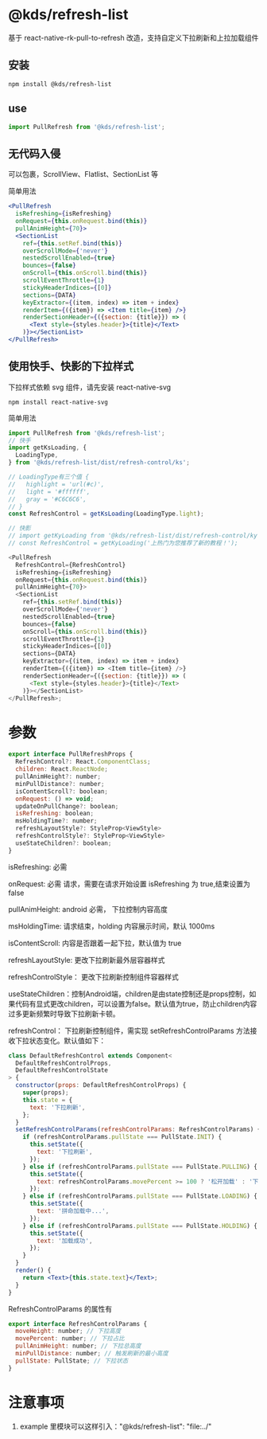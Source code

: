 # @kds/refresh-list

基于 react-native-rk-pull-to-refresh 改造，支持自定义下拉刷新和上拉加载组件

## 安装

```shell
npm install @kds/refresh-list
```

## use

```js
import PullRefresh from '@kds/refresh-list';
```

## 无代码入侵

可以包裹，ScrollView、Flatlist、SectionList 等

简单用法

```jsx
<PullRefresh
  isRefreshing={isRefreshing}
  onRequest={this.onRequest.bind(this)}
  pullAnimHeight={70}>
  <SectionList
    ref={this.setRef.bind(this)}
    overScrollMode={'never'}
    nestedScrollEnabled={true}
    bounces={false}
    onScroll={this.onScroll.bind(this)}
    scrollEventThrottle={1}
    stickyHeaderIndices={[0]}
    sections={DATA}
    keyExtractor={(item, index) => item + index}
    renderItem={({item}) => <Item title={item} />}
    renderSectionHeader={({section: {title}}) => (
      <Text style={styles.header}>{title}</Text>
    )}></SectionList>
</PullRefresh>
```

## 使用快手、快影的下拉样式

下拉样式依赖 svg 组件，请先安装 react-native-svg

```shell
npm install react-native-svg
```

简单用法

```js
import PullRefresh from '@kds/refresh-list';
// 快手
import getKsLoading, {
  LoadingType,
} from '@kds/refresh-list/dist/refresh-control/ks';

// LoadingType有三个值 {
//   highlight = 'url(#c)',
//   light = '#ffffff',
//   gray = '#C6C6C6',
// }
const RefreshControl = getKsLoading(LoadingType.light);

// 快影
// import getKyLoading from '@kds/refresh-list/dist/refresh-control/ky';
// const RefreshControl = getKyLoading('上热门为您推荐了新的教程！');

<PullRefresh
  RefreshControl={RefreshControl}
  isRefreshing={isRefreshing}
  onRequest={this.onRequest.bind(this)}
  pullAnimHeight={70}>
  <SectionList
    ref={this.setRef.bind(this)}
    overScrollMode={'never'}
    nestedScrollEnabled={true}
    bounces={false}
    onScroll={this.onScroll.bind(this)}
    scrollEventThrottle={1}
    stickyHeaderIndices={[0]}
    sections={DATA}
    keyExtractor={(item, index) => item + index}
    renderItem={({item}) => <Item title={item} />}
    renderSectionHeader={({section: {title}}) => (
      <Text style={styles.header}>{title}</Text>
    )}></SectionList>
</PullRefresh>;
```

# 参数

```jsx
export interface PullRefreshProps {
  RefreshControl?: React.ComponentClass;
  children: React.ReactNode;
  pullAnimHeight?: number;
  minPullDistance?: number;
  isContentScroll?: boolean;
  onRequest: () => void;
  updateOnPullChange?: boolean;
  isRefreshing: boolean;
  msHoldingTime?: number;
  refreshLayoutStyle?: StyleProp<ViewStyle>
  refreshControlStyle?: StyleProp<ViewStyle>
  useStateChildren?: boolean;
}
```

isRefreshing: 必需

onRequest: 必需 请求，需要在请求开始设置 isRefreshing 为 true,结束设置为 false

pullAnimHeight: android 必需， 下拉控制内容高度

msHoldingTime: 请求结束，holding 内容展示时间，默认 1000ms

isContentScroll: 内容是否跟着一起下拉，默认值为 true

refreshLayoutStyle: 更改下拉刷新最外层容器样式

refreshControlStyle： 更改下拉刷新控制组件容器样式

useStateChildren：控制Android端，children是由state控制还是props控制，如果代码有显式更改children，可以设置为false。默认值为true，防止children内容过多更新频繁时导致下拉刷新卡顿。

refreshControl： 下拉刷新控制组件，需实现 setRefreshControlParams 方法接收下拉状态变化。默认值如下：

```jsx
class DefaultRefreshControl extends Component<
  DefaultRefreshControlProps,
  DefaultRefreshControlState
> {
  constructor(props: DefaultRefreshControlProps) {
    super(props);
    this.state = {
      text: '下拉刷新',
    };
  }
  setRefreshControlParams(refreshControlParams: RefreshControlParams) {
    if (refreshControlParams.pullState === PullState.INIT) {
      this.setState({
        text: '下拉刷新',
      });
    } else if (refreshControlParams.pullState === PullState.PULLING) {
      this.setState({
        text: refreshControlParams.movePercent >= 100 ? '松开加载' : '下拉刷新',
      });
    } else if (refreshControlParams.pullState === PullState.LOADING) {
      this.setState({
        text: '拼命加载中...',
      });
    } else if (refreshControlParams.pullState === PullState.HOLDING) {
      this.setState({
        text: '加载成功',
      });
    }
  }
  render() {
    return <Text>{this.state.text}</Text>;
  }
}
```

RefreshControlParams 的属性有

```jsx
export interface RefreshControlParams {
  moveHeight: number; // 下拉高度
  movePercent: number; // 下拉占比
  pullAnimHeight: number; // 下拉总高度
  minPullDistance: number; // 触发刷新的最小高度
  pullState: PullState; // 下拉状态
}
```

# 注意事项

1. example 里模块可以这样引入："@kds/refresh-list": "file:../"
